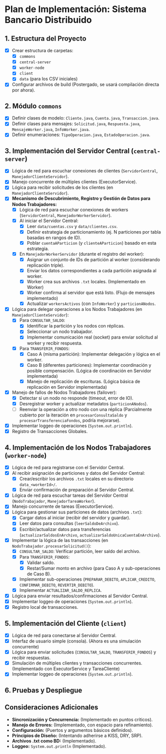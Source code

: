 # Plan de Implementación: Sistema Bancario Distribuido

## 1. Estructura del Proyecto
   - [x] Crear estructura de carpetas:
     - [x] `commons`
     - [x] `central-server`
     - [x] `worker-node`
     - [x] `client`
     - [x] `data` (para los CSV iniciales)
   - [x] Configurar archivos de build (Postergado, se usará compilación directa por ahora).

## 2. Módulo `commons`
   - [x] Definir clases de modelo: `Cliente.java`, `Cuenta.java`, `Transaccion.java`.
   - [x] Definir clases para mensajes: `Solicitud.java`, `Respuesta.java`, `MensajeWorker.java`, `InfoWorker.java`.
   - [x] Definir enumeraciones: `TipoOperacion.java`, `EstadoOperacion.java`.

## 3. Implementación del Servidor Central (`central-server`)
   - [x] Lógica de red para escuchar conexiones de clientes (`ServidorCentral`, `ManejadorClienteServidor`).
   - [x] Manejo concurrente de múltiples clientes (ExecutorService).
   - [x] Lógica para recibir solicitudes de los clientes (en `ManejadorClienteServidor`).
   - [x] **Mecanismo de Descubrimiento, Registro y Gestión de Datos para Nodos Trabajadores:**
     - [x] Lógica de red para escuchar conexiones de workers (`ServidorCentral`, `ManejadorWorkerServidor`).
     - [x] Al iniciar el Servidor Central:
       - [x] Leer `data/cuentas.csv` y `data/clientes.csv`.
       - [x] Definir estrategia de particionamiento (ej. N particiones por tabla basadas en rangos de ID).
       - [x] Poblar `cuentaAParticion` (y `clienteAParticion`) basado en esta estrategia.
     - [x] En `ManejadorWorkerServidor` (durante el registro del worker):
       - [x] Asignar un conjunto de IDs de partición al worker (considerando replicación triple).
       - [x] Enviar los datos correspondientes a cada partición asignada al worker.
       - [x] Worker crea sus archivos `.txt` locales. (Implementado en Worker)
       - [x] Worker confirma al servidor que está listo. (Flujo de mensajes implementado)
       - [x] Actualizar `workersActivos` (con `InfoWorker`) y `particionANodos`.
   - [x] Lógica para delegar operaciones a los Nodos Trabajadores (en `ManejadorClienteServidor`):
     - [x] Para `CONSULTAR_SALDO`:
       - [x] Identificar la partición y los nodos con réplicas.
       - [x] Seleccionar un nodo trabajador.
       - [x] Implementar comunicación real (socket) para enviar solicitud al worker y recibir respuesta.
     - [x] Para `TRANSFERIR_FONDOS`:
       - [x] Caso A (misma partición): Implementar delegación y lógica en el worker.
       - [x] Caso B (diferentes particiones): Implementar coordinación y posible compensación. (Lógica de coordinación en Servidor implementada)
       - [x] Manejo de replicación de escrituras. (Lógica básica de replicación en Servidor implementada)
   - [x] Manejo de fallos de Nodos Trabajadores (failover):
     - [x] Detectar si un nodo no responde (timeout, error de IO).
     - [x] Desregistrar worker y actualizar metadatos (`particionANodos`).
     - [ ] Reenviar la operación a otro nodo con una réplica (Parcialmente cubierto por la iteración en `procesarConsultaSaldo` y `procesarTransferenciaFondos`, podría mejorarse).
   - [x] Implementar loggeo de operaciones (`System.out.println`).
   - [x] Registro de Transacciones Globales.

## 4. Implementación de los Nodos Trabajadores (`worker-node`)
   - [x] Lógica de red para registrarse con el Servidor Central.
   - [x] Al recibir asignación de particiones y datos del Servidor Central:
     - [x] Crear/escribir los archivos `.txt` locales en su directorio `data_<workerId>/`.
     - [x] Enviar confirmación de preparación al Servidor Central.
   - [x] Lógica de red para escuchar tareas del Servidor Central (`NodoTrabajador`, `ManejadorTareaWorker`).
   - [x] Manejo concurrente de tareas (ExecutorService).
   - [x] Lógica para gestionar sus particiones de datos (archivos `.txt`):
     - [x] Cargar datos al iniciar (recibir del servidor y guardar).
     - [x] Leer datos para consultas (`leerSaldoDeArchivo`).
     - [x] Escribir/actualizar datos para transferencias (`actualizarSaldosEnArchivo`, `actualizarSaldoUnicaCuentaEnArchivo`).
   - [x] Implementar la lógica de las transacciones (en `NodoTrabajador.procesarSolicitud()`):
     - [x] `CONSULTAR_SALDO`: Verificar partición, leer saldo del archivo.
     - [x] Para `TRANSFERIR_FONDOS`:
       - [x] Validar saldo.
       - [x] Restar/Sumar monto en archivo (para Caso A y sub-operaciones de Caso B).
     - [x] Implementar sub-operaciones (`PREPARAR_DEBITO`, `APLICAR_CREDITO`, `CONFIRMAR_DEBITO`, `REVERTIR_DEBITO`).
     - [x] Implementar `ACTUALIZAR_SALDO_REPLICA`.
   - [x] Lógica para enviar resultados/confirmaciones al Servidor Central.
   - [x] Implementar loggeo de operaciones (`System.out.println`).
   - [x] Registro local de transacciones.

## 5. Implementación del Cliente (`client`)
   - [x] Lógica de red para conectarse al Servidor Central.
   - [x] Interfaz de usuario simple (consola). (Ahora es una simulación concurrente)
   - [x] Lógica para enviar solicitudes (`CONSULTAR_SALDO`, `TRANSFERIR_FONDOS`) y recibir respuestas.
   - [x] Simulación de múltiples clientes y transacciones concurrentes. (Implementado con ExecutorService y TareaCliente)
   - [x] Implementar loggeo de operaciones (`System.out.println`).

## 6. Pruebas y Despliegue

## Consideraciones Adicionales
   - **Sincronización y Concurrencia:** (Implementado en puntos críticos).
   - **Manejo de Errores:** (Implementado, con espacio para refinamiento).
   - **Configuración:** (Puertos y argumentos básicos definidos).
   - **Principios de Diseño:** (Intentando adherirse a KISS, DRY, SRP).
   - **Archivos .txt como BD:** (Implementado).
   - **Loggeo:** `System.out.println` (Implementado).

